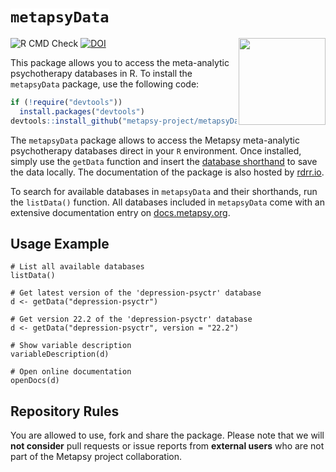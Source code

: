 <h1>
  <code style="background: white;">metapsyData</code>
</h1> <a href='https://www.metapsy.org'><img src='https://tools.metapsy.org/logo.png' align="right" height="139" /></a>

![R CMD Check](https://img.shields.io/badge/R%20CMD%20Check-passing-brightgreen)
[![DOI](https://img.shields.io/badge/DOI-10.5281/zenodo.6566924-blue)](https://doi.org/10.5281/zenodo.6566924)

This package allows you to access the meta-analytic psychotherapy databases in R. To install the `metapsyData` package, use the following code:

```r
if (!require("devtools"))
  install.packages("devtools")
devtools::install_github("metapsy-project/metapsyData")
```

The `metapsyData` package allows to access the Metapsy meta-analytic psychotherapy databases direct in your `R` environment. Once installed, simply use the `getData` function and insert the [database shorthand](https://docs.metapsy.org/databases/#shorthand) to save the data locally. The documentation of the package is also hosted by [rdrr.io](https://rdrr.io/github/metapsy-project/metapsyData/).

To search for available databases in `metapsyData` and their shorthands, run the `listData()` function. All databases included in `metapsyData` come with an extensive documentation entry on [docs.metapsy.org](https://docs.metapsy.org/databases).

## Usage Example

```
# List all available databases
listData()

# Get latest version of the 'depression-psyctr' database
d <- getData("depression-psyctr")

# Get version 22.2 of the 'depression-psyctr' database
d <- getData("depression-psyctr", version = "22.2")

# Show variable description
variableDescription(d)

# Open online documentation
openDocs(d)
```

## Repository Rules

You are allowed to use, fork and share the package. Please note that we will **not consider** pull requests or issue reports from **external users** who are not part of the Metapsy project collaboration. 
